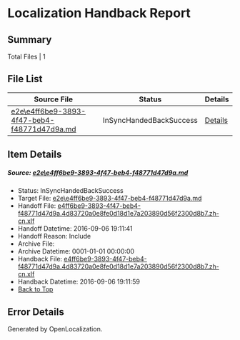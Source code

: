 # <a name='report-top'></a> Localization Handback Report

## Summary
 Total Files | 1

## File List
 Source File | Status | Details 
 ----------- | ------ | ------- 
 [e2e\e4ff6be9-3893-4f47-beb4-f48771d47d9a.md](https://github.com/OpenLocalizationTestOrg/ol-test0/blob/19c2f73475d23486f34bdd03e250666a19d161b4/e2e/e4ff6be9-3893-4f47-beb4-f48771d47d9a.md) | InSyncHandedBackSuccess | [Details](#f53059d7ef18eedc45ce7b4394c8205a942afb895)

## Item Details
##### <a name='f53059d7ef18eedc45ce7b4394c8205a942afb895'></a> Source: [e2e\e4ff6be9-3893-4f47-beb4-f48771d47d9a.md](https://github.com/OpenLocalizationTestOrg/ol-test0/blob/19c2f73475d23486f34bdd03e250666a19d161b4/e2e/e4ff6be9-3893-4f47-beb4-f48771d47d9a.md)
* Status: InSyncHandedBackSuccess
* Target File: [e2e\e4ff6be9-3893-4f47-beb4-f48771d47d9a.md](https://github.com/OpenLocalizationTestOrg/ol-test0-zhcn/blob/1583ba4721ae8546575e7ebceef2648d97de637c/e2e/e4ff6be9-3893-4f47-beb4-f48771d47d9a.md)
* Handoff File: [e4ff6be9-3893-4f47-beb4-f48771d47d9a.4d83720a0e8fe0d18d1e7a203890d56f2300d8b7.zh-cn.xlf](https://github.com/OpenLocalizationTestOrg/ol-test0-handoff/blob/d51fc39b64b87da5f035720fe1a2813de85f52ae/ol-handoff/OpenLocalizationTestOrg/ol-test0-zhcn/ci/ht/e4ff6be9-3893-4f47-beb4-f48771d47d9a.4d83720a0e8fe0d18d1e7a203890d56f2300d8b7.zh-cn.xlf)
* Handoff Datetime: 2016-09-06 19:11:41
* Handoff Reason: Include
* Archive File: 
* Archive Datetime: 0001-01-01 00:00:00
* Handback File: [e4ff6be9-3893-4f47-beb4-f48771d47d9a.4d83720a0e8fe0d18d1e7a203890d56f2300d8b7.zh-cn.xlf](https://github.com/OpenLocalizationTestOrg/ol-test0-handback/blob/7b48420051dc3a352c2a05d49358cbaaf490a523/ol-handback/OpenLocalizationTestOrg/ol-test0-zhcn/ci/ht/e4ff6be9-3893-4f47-beb4-f48771d47d9a.4d83720a0e8fe0d18d1e7a203890d56f2300d8b7.zh-cn.xlf)
* Handback Datetime: 2016-09-06 19:11:59
* [Back to Top](#report-top)


## Error Details

Generated by OpenLocalization.
